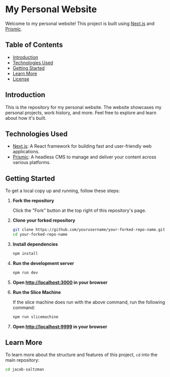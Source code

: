 # My Personal Website

Welcome to my personal website! This project is built using [Next.js](https://nextjs.org/) and [Prismic](https://prismic.io/).

## Table of Contents

- [Introduction](#introduction)
- [Technologies Used](#technologies-used)
- [Getting Started](#getting-started)
- [Learn More](#learn-more)
- [License](#license)

## Introduction

This is the repository for my personal website. The website showcases my personal projects, work history, and more. Feel free to explore and learn about how it's built.

## Technologies Used

- [Next.js](https://nextjs.org/): A React framework for building fast and user-friendly web applications.
- [Prismic](https://prismic.io/): A headless CMS to manage and deliver your content across various platforms.

## Getting Started

To get a local copy up and running, follow these steps:

1. **Fork the repository**

    Click the "Fork" button at the top right of this repository's page.

2. **Clone your forked repository**

    ```sh
    git clone https://github.com/yourusername/your-forked-repo-name.git
    cd your-forked-repo-name
    ```

3. **Install dependencies**

    ```sh
    npm install
    ```

4. **Run the development server**

    ```sh
    npm run dev
    ```

5. **Open [http://localhost:3000](http://localhost:3000) in your browser**

6. **Run the Slice Machine**

    If the slice machine does run with the above command, run the following command:

    ```sh
    npm run slicemachine
    ```

7. **Open [http://localhost:9999](http://localhost:9999) in your browser**


## Learn More

To learn more about the structure and features of this project, `cd` into the main repository:

```sh
cd jacob-saltzman
```
